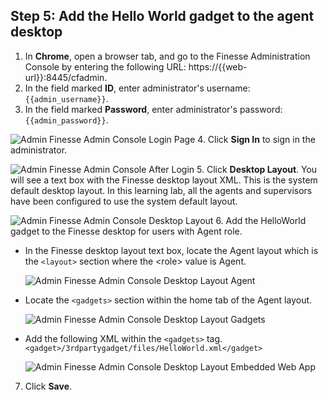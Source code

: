 ## Step 5: Add the Hello World gadget to the agent desktop

1. In **Chrome**, open a browser tab, and go to the Finesse Administration Console by entering the following URL: https://{{web-url}}:8445/cfadmin.
2. In the field marked **ID**, enter administrator's username: ``{{admin_username}}``.
3. In the field marked **Password**, enter administrator's password: ``{{admin_password}}``.

 ![Admin Finesse Admin Console Login Page](/posts/files/finesse-hello-world-gadget/assets/images/admin-finesse-admin-console.jpg)
4. Click **Sign In** to sign in the administrator.

 ![Admin Finesse Admin Console After Login](/posts/files/finesse-hello-world-gadget/assets/images/admin-finesse-admin-console-after-login.jpg)
5. Click **Desktop Layout**. You will see a text box with the Finesse desktop layout XML. This is the system default desktop layout. In this learning lab, all the agents and supervisors have been configured to use the system default layout.

 ![Admin Finesse Admin Console Desktop Layout](/posts/files/finesse-hello-world-gadget/assets/images/admin-finesse-admin-console-desktop-layout.jpg)
6. Add the HelloWorld gadget to the Finesse desktop for users with Agent role.
 * In the Finesse desktop layout text box, locate the Agent layout which is the `<layout>` section where the &lt;role&gt; value is Agent.

    ![Admin Finesse Admin Console Desktop Layout Agent](/posts/files/finesse-hello-world-gadget/assets/images/admin-finesse-admin-console-desktop-layout-agent.jpg)
 * Locate the `<gadgets>` section within the home tab of the Agent layout.

    ![Admin Finesse Admin Console Desktop Layout Gadgets](/posts/files/finesse-hello-world-gadget/assets/images/admin-finesse-admin-console-desktop-layout-gadgets.jpg)
 * Add the following XML within the `<gadgets>` tag.
 ```<gadget>/3rdpartygadget/files/HelloWorld.xml</gadget>```

    ![Admin Finesse Admin Console Desktop Layout Embedded Web App](/posts/files/finesse-hello-world-gadget/assets/images/admin-finesse-admin-console-desktop-layout-hello-world.jpg)
7. Click **Save**.
